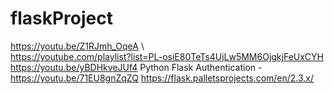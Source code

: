 # flaskProject

https://youtu.be/Z1RJmh_OqeA \\\
https://youtube.com/playlist?list=PL-osiE80TeTs4UjLw5MM6OjgkjFeUxCYH
https://youtu.be/yBDHkveJUf4
Python Flask Authentication - https://youtu.be/71EU8gnZqZQ
https://flask.palletsprojects.com/en/2.3.x/
